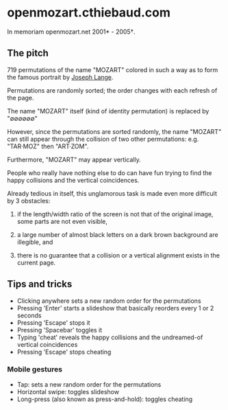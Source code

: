 # openmozart.cthiebaud.com

In memoriam openmozart.net 2001* - 2005†. 

## The pitch

719 permutations of the name "MOZART" colored in such a way as to form the famous portrait by [Joseph Lange](https://en.wikipedia.org/wiki/Joseph_Lange).

Permutations are randomly sorted; the order changes with each refresh of the page.

The name "MOZART" itself (kind of identity permutation) is replaced by "∅∅∅∅∅∅" 

However, since the permutations are sorted randomly, the name "MOZART" can still appear through the collision of two other permutations: e.g. "TAR·MOZ" then "ART·ZOM".

Furthermore, "MOZART" may appear vertically.

People who really have nothing else to do can have fun trying to find the happy collisions and the vertical coincidences.

Already tedious in itself, this unglamorous task is made even more difficult by 3 obstacles:

1. if the length/width ratio of the screen is not that of the original image, some parts are not even visible,

2. a large number of almost black letters on a dark brown background are illegible, and

3. there is no guarantee that a collision or a vertical alignment exists in the current page.

## Tips and tricks

* Clicking anywhere sets a new random order for the permutations
* Pressing 'Enter' starts a slideshow that basically reorders every 1 or 2 seconds
* Pressing 'Escape' stops it
* Pressing 'Spacebar' toggles it
* Typing 'cheat' reveals the happy collisions and the undreamed-of vertical coincidences
* Pressing 'Escape' stops cheating

### Mobile gestures

* Tap: sets a new random order for the permutations
* Horizontal swipe: toggles slideshow
* Long-press (also known as press-and-hold): toggles cheating
